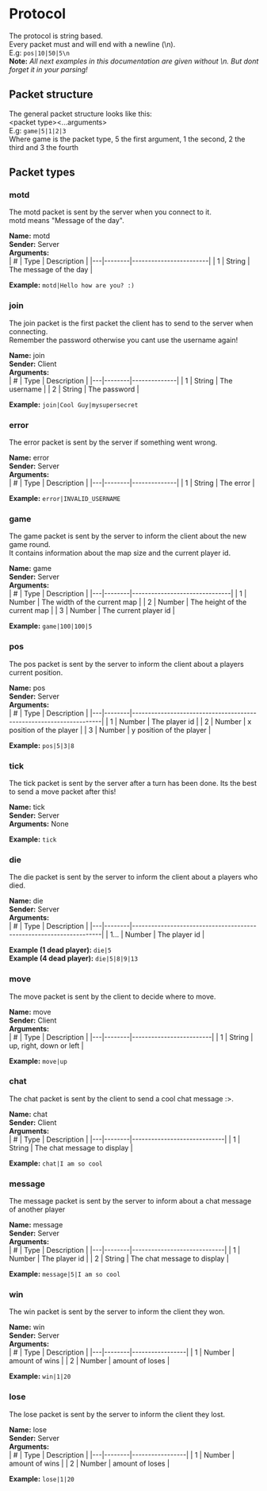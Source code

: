 # Protocol

The protocol is string based.  
Every packet must and will end with a newline (\n).  
E.g: `pos|10|50|5\n`  
**Note:** _All next examples in this documentation are given without \n. But dont forget it in your parsing!_

## Packet structure

The general packet structure looks like this:  
\<packet type\>\<...arguments\>  
E.g: `game|5|1|2|3`  
Where game is the packet type, 5 the first argument, 1 the second, 2 the third and 3 the fourth

## Packet types

### motd

The motd packet is sent by the server when you connect to it.  
motd means "Message of the day".

**Name:** motd  
**Sender:** Server  
**Arguments:**  
| # | Type | Description |
|---|--------|------------------------|
| 1 | String | The message of the day |

**Example:** `motd|Hello how are you? :)`

### join

The join packet is the first packet the client has to send to the server when connecting.  
Remember the password otherwise you cant use the username again!

**Name:** join  
**Sender:** Client  
**Arguments:**  
| # | Type | Description |
|---|--------|--------------|
| 1 | String | The username |
| 2 | String | The password |

**Example:** `join|Cool Guy|mysupersecret`

### error

The error packet is sent by the server if something went wrong.

**Name:** error  
**Sender:** Server  
**Arguments:**  
| # | Type | Description |
|---|--------|--------------|
| 1 | String | The error |

**Example:** `error|INVALID_USERNAME`

### game

The game packet is sent by the server to inform the client about the new game round.  
It contains information about the map size and the current player id.

**Name:** game  
**Sender:** Server  
**Arguments:**  
| # | Type | Description |
|---|--------|-------------------------------|
| 1 | Number | The width of the current map |
| 2 | Number | The height of the current map |
| 3 | Number | The current player id |

**Example:** `game|100|100|5`

### pos

The pos packet is sent by the server to inform the client about a players current position.

**Name:** pos  
**Sender:** Server  
**Arguments:**  
| # | Type | Description |
|---|--------|--------------------------------------------------------------------|
| 1 | Number | The player id |
| 2 | Number | x position of the player |
| 3 | Number | y position of the player |

**Example:** `pos|5|3|8`

### tick

The tick packet is sent by the server after a turn has been done. Its the best to send a move packet after this!

**Name:** tick  
**Sender:** Server  
**Arguments:**  None

**Example:** `tick`

### die

The die packet is sent by the server to inform the client about a players who died.

**Name:** die  
**Sender:** Server  
**Arguments:**  
| # | Type | Description |
|---|--------|--------------------------------------------------------------------|
| 1... | Number | The player id |

**Example (1 dead player):** `die|5`  
**Example (4 dead player):** `die|5|8|9|13`

### move

The move packet is sent by the client to decide where to move.

**Name:** move  
**Sender:** Client  
**Arguments:**  
| # | Type | Description |
|---|--------|-------------------------|
| 1 | String | up, right, down or left |

**Example:** `move|up`

### chat

The chat packet is sent by the client to send a cool chat message :>.

**Name:** chat  
**Sender:** Client  
**Arguments:**  
| # | Type | Description |
|---|--------|-----------------------------|
| 1 | String | The chat message to display |

**Example:** `chat|I am so cool`

### message

The message packet is sent by the server to inform about a chat message of another player

**Name:** message  
**Sender:** Server  
**Arguments:**  
| # | Type | Description |
|---|--------|-----------------------------|
| 1 | Number | The player id |
| 2 | String | The chat message to display |

**Example:** `message|5|I am so cool`

### win

The win packet is sent by the server to inform the client they won.

**Name:** win  
**Sender:** Server  
**Arguments:**  
| # | Type | Description |
|---|--------|-----------------|
| 1 | Number | amount of wins |
| 2 | Number | amount of loses |

**Example:** `win|1|20`

### lose

The lose packet is sent by the server to inform the client they lost.

**Name:** lose  
**Sender:** Server  
**Arguments:**  
| # | Type | Description |
|---|--------|-----------------|
| 1 | Number | amount of wins |
| 2 | Number | amount of loses |

**Example:** `lose|1|20`